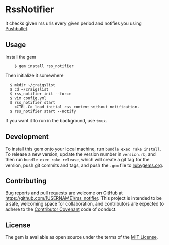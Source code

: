 # RssNotifier

It checks given rss urls every given period and notifies you using [Pushbullet](https://www.pushbullet.com).


## Usage

Install the gem

```
    $ gem install rss_notifier
```

Then initialize it somewhere

```
  $ mkdir ~/craigslist
  $ cd ~/craigslist
  $ rss_notifier init --force
  $ vim config.yml
  $ rss_notifier start
    <CTRL-C> load initial rss content without notification.
  $ rss_notifier start --notify
```

If you want it to run in the background, use `tmux`.


## Development

To install this gem onto your local machine, run `bundle exec rake install`. To release a new version, update the version number in `version.rb`, and then run `bundle exec rake release`, which will create a git tag for the version, push git commits and tags, and push the `.gem` file to [rubygems.org](https://rubygems.org).


## Contributing

Bug reports and pull requests are welcome on GitHub at https://github.com/[USERNAME]/rss_notifier. This project is intended to be a safe, welcoming space for collaboration, and contributors are expected to adhere to the [Contributor Covenant](http://contributor-covenant.org) code of conduct.


## License

The gem is available as open source under the terms of the [MIT License](http://opensource.org/licenses/MIT).
